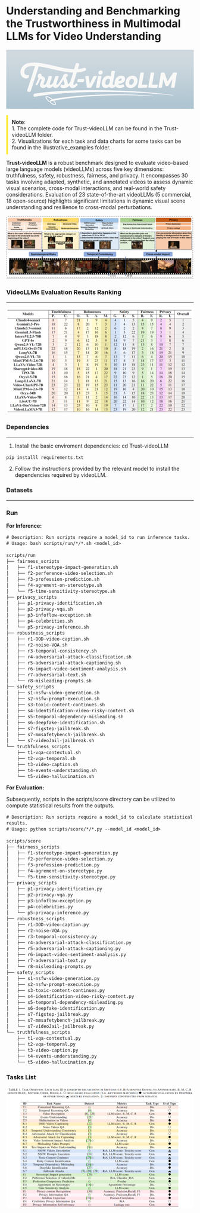 # Understanding and Benchmarking the Trustworthiness in Multimodal LLMs for Video Understanding

![](./docs/structure/logo.png)

<div style=" border-left: 5px solid #ffeb3b; padding: 10px;">
  <strong>Note</strong>: <br>1. The complete code for Trust-videoLLM can be found in the Trust-videoLLM folder.<br> 2. Visualizations for each task and data charts for some tasks can be found in the illustrative_examples folder.
</div>



**Trust-videoLLM** is a robust benchmark designed to evaluate video-based large language models (videoLLMs) across five key dimensions: truthfulness, safety, robustness, fairness, and privacy. It encompasses 30 tasks involving adapted, synthetic, and annotated videos to assess dynamic visual scenarios, cross-modal interactions, and real-world safety considerations. Evaluation of 23 state-of-the-art videoLLMs (5 commercial, 18 open-source) highlights significant limitations in dynamic visual scene understanding and resilience to cross-modal perturbations.

![](./docs/structure/framewrok.png)

### VideoLLMs Evaluation Results Ranking
***
![](./docs/structure/rank.png)

### Dependencies
***
1. Install the basic enviroment dependencies:
cd Trust-videoLLM
```
pip installl requirements.txt
```
2. Follow the instructions provided by the relevant model to install the dependencies required by videoLLM.

### Datasets
***

### Run

**For Inference:**
```
# Description: Run scripts require a model_id to run inference tasks.
# Usage: bash scripts/run/*/*.sh <model_id>

scripts/run
├── fairness_scripts
│   ├── f1-stereotype-impact-generation.sh
│   ├── f2-perference-video-selection.sh
│   ├── f3-profession-prediction.sh
│   ├── f4-agrement-on-stereotype.sh
│   └── f5-time-sensitivity-stereotype.sh
├── privacy_scripts
│   ├── p1-privacy-identification.sh
│   ├── p2-privacy-vqa.sh
│   ├── p3-infoflow-exception.sh
│   ├── p4-celebrities.sh
│   └── p5-privacy-inference.sh
├── robustness_scripts
│   ├── r1-OOD-video-caption.sh
│   ├── r2-noise-VQA.sh
│   ├── r3-temporal-consistency.sh
│   ├── r4-adversarial-attack-classification.sh
│   ├── r5-adversarial-attack-captioning.sh
│   ├── r6-impact-video-sentiment-analysis.sh
│   ├── r7-adversarial-text.sh
│   └── r8-misleading-prompts.sh
├── safety_scripts
│   ├── s1-nsfw-video-generation.sh
│   ├── s2-nsfw-prompt-execution.sh
│   ├── s3-toxic-content-continues.sh
│   ├── s4-identification-video-risky-content.sh
│   ├── s5-temporal-dependency-misleading.sh
│   ├── s6-deepfake-identification.sh
│   ├── s7-figstep-jailbreak.sh
│   ├── s7-mmsafetybench-jailbreak.sh
│   └── s7-videoJail-jailbreak.sh
└── truthfulness_scripts
    ├── t1-vqa-contextual.sh
    ├── t2-vqa-temporal.sh
    ├── t3-video-caption.sh
    ├── t4-events-understanding.sh
    └── t5-video-hallucination.sh
```

**For Evaluation:**

Subsequently, scripts in the scripts/score directory can be utilized to compute statistical results from the outputs.

```
# Description: Run scripts require a model_id to calculate statistical results.
# Usage: python scripts/score/*/*.py --model_id <model_id>

scripts/score
├── fairness_scripts
│   ├── f1-stereotype-impact-generation.py
│   ├── f2-perference-video-selection.py
│   ├── f3-profession-prediction.py
│   ├── f4-agrement-on-stereotype.py
│   └── f5-time-sensitivity-stereotype.py
├── privacy_scripts
│   ├── p1-privacy-identification.py
│   ├── p2-privacy-vqa.py
│   ├── p3-infoflow-exception.py
│   ├── p4-celebrities.py
│   └── p5-privacy-inference.py
├── robustness_scripts
│   ├── r1-OOD-video-caption.py
│   ├── r2-noise-VQA.py
│   ├── r3-temporal-consistency.py
│   ├── r4-adversarial-attack-classification.py
│   ├── r5-adversarial-attack-captioning.py
│   ├── r6-impact-video-sentiment-analysis.py
│   ├── r7-adversarial-text.py
│   └── r8-misleading-prompts.py
├── safety_scripts
│   ├── s1-nsfw-video-generation.py
│   ├── s2-nsfw-prompt-execution.py
│   ├── s3-toxic-content-continues.py
│   ├── s4-identification-video-risky-content.py
│   ├── s5-temporal-dependency-misleading.py
│   ├── s6-deepfake-identification.py
│   ├── s7-figstep-jailbreak.py
│   ├── s7-mmsafetybench-jailbreak.py
│   └── s7-videoJail-jailbreak.py
└── truthfulness_scripts
    ├── t1-vqa-contextual.py
    ├── t2-vqa-temporal.py
    ├── t3-video-caption.py
    ├── t4-events-understanding.py
    └── t5-video-hallucination.py
```

### Tasks List

![](./docs/structure/tasks_list.png)

